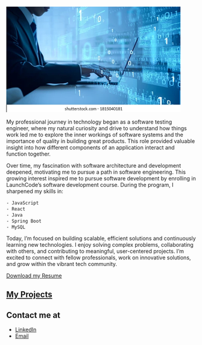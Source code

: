 ![My Portfolio Image](images/portfolio.jpeg)

My professional journey in technology began as a software testing engineer, where my natural curiosity and drive to understand how things work led me to explore the inner workings of software systems and the importance of quality in building great products. This role provided valuable insight into how different components of an application interact and function together.

Over time, my fascination with software architecture and development deepened, motivating me to pursue a path in software engineering. This growing interest inspired me to pursue software development by enrolling in LaunchCode’s software development course. During the program, I sharpened my skills in:

    - JavaScript
    - React
    - Java
    - Spring Boot
    - MySQL

Today, I’m focused on building scalable, efficient solutions and continuously learning new technologies. I enjoy solving complex problems, collaborating with others, and contributing to meaningful, user-centered projects. I’m excited to connect with fellow professionals, work on innovative solutions, and grow within the vibrant tech community.


[Download my Resume](assets/LaunchCodeResume-2025.pdf)

## [My Projects](/projects.md)

## Contact me at

- [LinkedIn](https://www.linkedin.com/in/diviyaiswariyak)
- [Email](mailto:eraiswaryabe@gmail.com)













